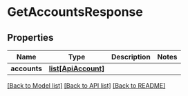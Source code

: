 # GetAccountsResponse

## Properties
Name | Type | Description | Notes
------------ | ------------- | ------------- | -------------
**accounts** | [**list[ApiAccount]**](ApiAccount.md) |  | 

[[Back to Model list]](../README.md#documentation-for-models) [[Back to API list]](../README.md#documentation-for-api-endpoints) [[Back to README]](../README.md)


